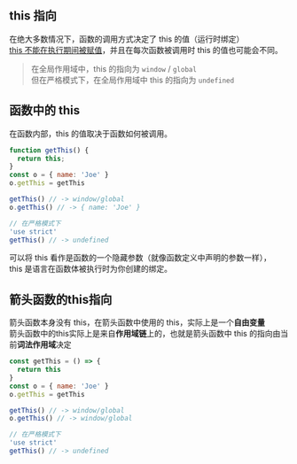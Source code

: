 ## this 指向

在绝大多数情况下，函数的调用方式决定了 this 的值（运行时绑定）  
<u>this 不能在执行期间被赋值</u>，并且在每次函数被调用时 this 的值也可能会不同。  

> 在全局作用域中，this 的指向为 `window` / `global`  
> 但在严格模式下，在全局作用域中 this 的指向为 `undefined`

## 函数中的 this

在函数内部，this 的值取决于函数如何被调用。  
```js
function getThis() {
  return this;
}
const o = { name: 'Joe' }
o.getThis = getThis

getThis() // -> window/global
o.getThis() // -> { name: 'Joe' }

// 在严格模式下
'use strict'
getThis() // -> undefined
```
可以将 this 看作是函数的一个隐藏参数（就像函数定义中声明的参数一样），  
this 是语言在函数体被执行时为你创建的绑定。  

## 箭头函数的this指向

箭头函数本身没有 this，在箭头函数中使用的 this，实际上是一个**自由变量**  
箭头函数中的this实际上是来自**作用域链**上的，也就是箭头函数中 this 的指向由当前**词法作用域**决定
```js
const getThis = () => {
  return this
}
const o = { name: 'Joe' }
o.getThis = getThis

getThis() // -> window/global
o.getThis() // -> window/global

// 在严格模式下
'use strict'
getThis() // -> undefined
```



